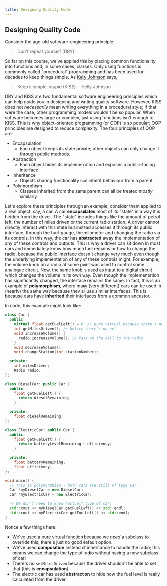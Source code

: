 ```yaml
---
title: Designing Quality Code
---
```


## Designing Quality Code

Consider the age-old software-engineering principle:

> Don't repeat yourself (DRY)

So far on this course, we've applied this by placing common functionality into functions and, in some cases, classes. Only using functions is commonly called "procedural" programming and has been used for decades to keep things simple. As [Kelly Johnson][wiki-kj] says,

> Keep it simple, stupid (KISS) -- Kelly Johnson

DRY and KISS are two fundamental software engineering principles which can help guide you in designing and writing quality software. However, KISS does not *necessarily* mean writing everything in a procedural style; if that were the case, other programming models wouldn't be so popular. When software becomes large or complex, just using functions isn't enough to KISS. This is why object-oriented programming (or OOP) is so popular; OOP principles are designed to reduce complexity. The four principles of OOP are:

- Encapsulation
  - Each object keeps its state private; other objects can only change it through public methods.
- Abstraction
  - Each object hides its implementation and exposes a public-facing interface
- Inheritance
  - Objects sharing functionality can inherit behaviour from a parent
- Polymorphism
  - Classes inherited from the same parent can all be treated *mostly* similarly

Let's explore these principles through an example; consider them applied to a real object, say, a car. A car **encapsulates** most of its "state" in a way it is hidden from the driver. The "state" includes things like the amount of petrol left, the number of miles driven or the current radio station. A driver cannot directly interact with this state but instead accesses it through its public interface, through the fuel-gauge, the milometer and changing the radio via its controls. In this way, the car has **abstracted** away the implementation of any of these controls and outputs. This is why a driver can sit down in most cars and immediately know how much fuel remains or how to change the radio, because the public interface doesn't change very much even though the underlying implementation of any of these controls might. For example, the volume knob on a radio at some point was used to control some analogue circuit. Now, the same knob is used as input to a digital circuit which changes the volume in its own way. Even though the implementation has significantly changed, the interface remains the same. In fact, this is an example of **polymorphism**, where many (very different) cars can be used in (nearly) the same way because they all use similar interfaces. This is because cars have **inherited** their interfaces from a common ancestor.

In code, this example might look like:

```cpp
class Car {
  public:
    virtual float getFuelLeft() = 0; // pure virtual because there's no good default
    int getMilesDriven(); // Notice there's no set
    void increaseVolume() {
      radio.increaseVolume(); // Pass on the call to the radio
    }
    void decreaseVolume();
    void changeStation(int stationNumber);

  private:
    int milesDriven;
    Radio radio;
};

class DieselCar: public Car {
  public:
    float getFuelLeft() {
      return dieselRemaining;
    }

  private:
    float dieselRemaining;
};

class ElectricCar: public Car {
  public:
    float getFuelLeft() {
      return batteryLevelRemaining * efficiency;
    }

  private:
    float batteryRemaining;
    float efficiency;
};

void main() {
  // This is polymorphism - both cars are still of type Car
  Car *myDieselCar = new DieselCar;
  Car *myElectricCar = new ElectricCar;

  // We don't need to know *actual* type of car!
  std::cout << myDieselCar.getFuelLeft() << std::endl;
  std::cout << myElectricCar.getFuelLeft() << std::endl;
}
```

Notice a few things here:
- We've used a pure virtual function because we *need* a subclass to override this; there's just no good default option.
- We've used **composition** instead of inheritance to handle the radio; this means we can change the type of radio without having a new subclass of car!
- There's no `setMilesDriven` because the driver shouldn't be able to set that (this is **encapsulation**)
- The electric car has used **abstraction** to hide how the fuel level is really calculated from the driver.


[wiki-kj]: https://en.wikipedia.org/wiki/Kelly_Johnson_(engineer)

